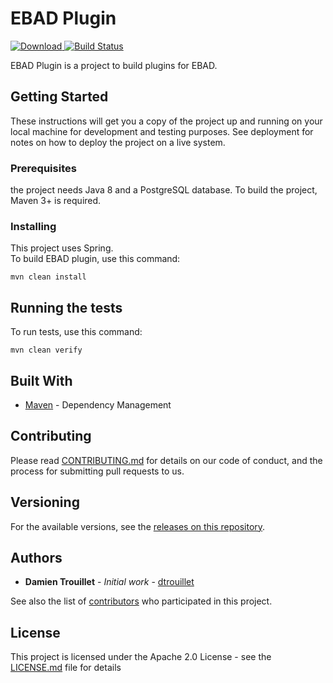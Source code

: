 # EBAD Plugin
[ ![Download](https://api.bintray.com/packages/informatique-cdc/informatique-cdc/ebad-plugin/images/download.svg) ](https://bintray.com/informatique-cdc/informatique-cdc/ebad-plugin/_latestVersion)
[![Build Status](https://travis-ci.org/informatique-cdc/ebad-plugin.svg?branch=master)](https://travis-ci.org/informatique-cdc/ebad-plugin)

EBAD Plugin is a project to build plugins for EBAD.

## Getting Started

These instructions will get you a copy of the project up and running on your local machine for development and testing purposes. See deployment for notes on how to deploy the project on a live system.

### Prerequisites

the project needs Java 8 and a PostgreSQL database.
To build the project, Maven 3+ is required.

### Installing

This project uses Spring.  
To build EBAD plugin, use this command:

```
mvn clean install
```

## Running the tests

To run tests, use this command:

```
mvn clean verify
```


## Built With

* [Maven](https://maven.apache.org/) - Dependency Management


## Contributing

Please read [CONTRIBUTING.md](CONTRIBUTING.md) for details on our code of conduct, and the process for submitting pull requests to us.


## Versioning

For the available versions, see the [releases on this repository](https://github.com/informatique-cdc/ebad/releases). 


## Authors

* **Damien Trouillet** - *Initial work* - [dtrouillet](https://github.com/dtrouillet)

See also the list of [contributors](https://github.com/informatique-cdc/ebad-plugin/contributors) who participated in this project.


## License

This project is licensed under the Apache 2.0 License - see the [LICENSE.md](LICENSE.md) file for details
